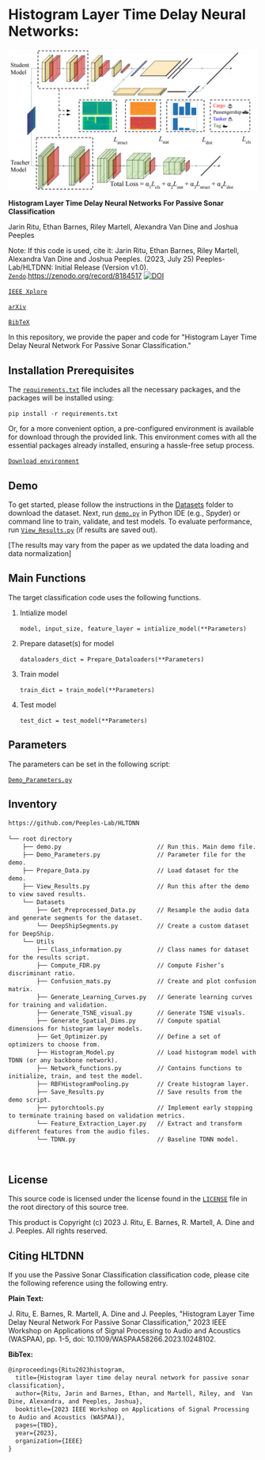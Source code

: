 # Histogram Layer Time Delay Neural Networks:
<p align="center">
  <img src="Figures/SSATKD_freamework.png" alt="Workflow Diagram">
</p>


**Histogram Layer Time Delay Neural Networks For Passive Sonar Classification**

Jarin Ritu, Ethan Barnes, Riley Martell, Alexandra Van Dine and Joshua Peeples

Note: If this code is used, cite it: Jarin Ritu, Ethan Barnes, Riley Martell, Alexandra Van Dine and Joshua Peeples. (2023, July 25) Peeples-Lab/HLTDNN: Initial Release (Version v1.0). 
[`Zendo`](https://doi.org/10.5281/zenodo.8184517).https://zenodo.org/record/8184517
[![DOI](https://zenodo.org/badge/DOI/10.5281/zenodo.8184517.svg)](https://doi.org/10.5281/zenodo.8184517)

[`IEEE Xplore`](https://ieeexplore.ieee.org/abstract/document/10248102)

[`arXiv`](https://arxiv.org/abs/2307.13788)

[`BibTeX`](#CitingHist)



In this repository, we provide the paper and code for "Histogram Layer Time Delay Neural Network For Passive Sonar Classification."

## Installation Prerequisites


The [`requirements.txt`](requirements.txt) file includes all the necessary packages, and the packages will be installed using:

   ```pip install -r requirements.txt```

Or, for a more convenient option, a pre-configured environment is available for download through the provided link. This environment comes with all the essential packages already installed, ensuring a hassle-free setup process.

[`Download environment`](https://drive.google.com/file/d/1kASSpbMOtZCNF54oRXqUwxzxEGhF0YPg/view?usp=sharing)

## Demo

To get started, please follow the instructions in the [Datasets](Datasets) folder to download the dataset.
Next, run [`demo.py`](demo.py) in Python IDE (e.g., Spyder) or command line to train, validate, and test models. 
To evaluate performance,
run [`View_Results.py`](View_Results.py) (if results are saved out).

[The results may vary from the paper as we updated the data loading and data normalization]

## Main Functions

The target classification code uses the following functions. 

1. Intialize model  

   ```model, input_size, feature_layer = intialize_model(**Parameters)```

2. Prepare dataset(s) for model
   
   ```dataloaders_dict = Prepare_Dataloaders(**Parameters)```

3. Train model 

   ```train_dict = train_model(**Parameters)```

4. Test model

   ```test_dict = test_model(**Parameters)```


## Parameters

The parameters can be set in the following script:
   
[`Demo_Parameters.py`](Demo_Parameters.py)

## Inventory

```
https://github.com/Peeples-Lab/HLTDNN 

└── root directory
    ├── demo.py                           // Run this. Main demo file.
    ├── Demo_Parameters.py                // Parameter file for the demo.
    ├── Prepare_Data.py                   // Load dataset for the demo. 
    ├── View_Results.py                   // Run this after the demo to view saved results. 
    └── Datasets                
        ├── Get_Preprocessed_Data.py      // Resample the audio data and generate segments for the dataset.
        └── DeepShipSegments.py           // Create a custom dataset for DeepShip.
    └── Utils                     
        ├── Class_information.py          // Class names for dataset for the results script.
        ├── Compute_FDR.py                // Compute Fisher’s discriminant ratio.
        ├── Confusion_mats.py             // Create and plot confusion matrix.
        ├── Generate_Learning_Curves.py   // Generate learning curves for training and validation.
        ├── Generate_TSNE_visual.py       // Generate TSNE visuals.
        ├── Generate_Spatial_Dims.py      // Compute spatial dimensions for histogram layer models.
        ├── Get_Optimizer.py              // Define a set of optimizers to choose from.
        ├── Histogram_Model.py            // Load histogram model with TDNN (or any backbone network).
        ├── Network_functions.py          // Contains functions to initialize, train, and test the model.
        ├── RBFHistogramPooling.py        // Create histogram layer.
        ├── Save_Results.py               // Save results from the demo script.
        ├── pytorchtools.py               // Implement early stopping to terminate training based on validation metrics.
        └── Feature_Extraction_Layer.py   // Extract and transform different features from the audio files.
        └── TDNN.py                       // Baseline TDNN model.



```

## License

This source code is licensed under the license found in the [`LICENSE`](LICENSE) file in the root directory of this source tree.

This product is Copyright (c) 2023 J. Ritu, E. Barnes, R. Martell, A. Dine and J. Peeples. All rights reserved.

## <a name="CitingHist"></a>Citing HLTDNN

If you use the Passive Sonar Classification classification code, please cite the following reference using the following entry.

**Plain Text:**

J. Ritu, E. Barnes, R. Martell, A. Dine and J. Peeples, "Histogram Layer Time Delay Neural Network For Passive Sonar Classification," 2023 IEEE Workshop on Applications of Signal Processing to Audio and Acoustics (WASPAA), pp. 1-5, doi: 10.1109/WASPAA58266.2023.10248102.

**BibTex:**

```
@inproceedings{Ritu2023histogram,
  title={Histogram layer time delay neural network for passive sonar classification},
  author={Ritu, Jarin and Barnes, Ethan, and Martell, Riley, and  Van Dine, Alexandra, and Peeples, Joshua},
  booktitle={2023 IEEE Workshop on Applications of Signal Processing to Audio and Acoustics (WASPAA)},
  pages={TBD},
  year={2023},
  organization={IEEE}
}
```
